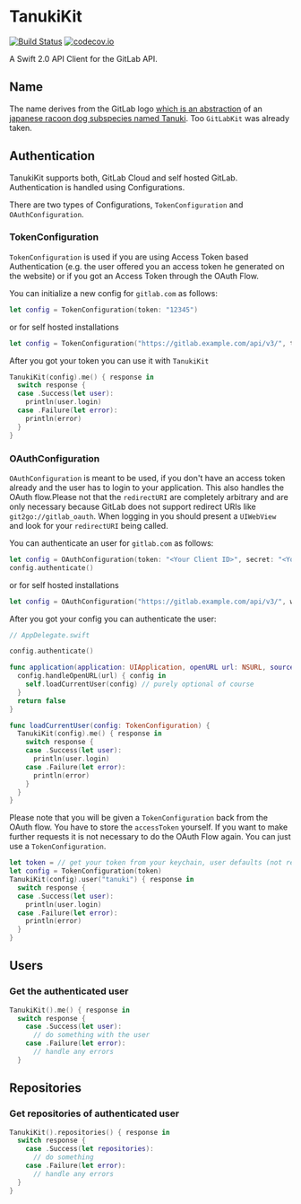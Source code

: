 # TanukiKit

[![Build Status](https://travis-ci.org/nerdishbynature/TanukiKit.svg?branch=master)](https://travis-ci.org/nerdishbynature/TanukiKit)
[![codecov.io](https://codecov.io/github/nerdishbynature/TanukiKit/coverage.svg?branch=master)](https://codecov.io/github/nerdishbynature/TanukiKit?branch=master)

A Swift 2.0 API Client for the GitLab API.

## Name

The name derives from the GitLab logo [which is an abstraction](https://about.gitlab.com/about) of an [japanese racoon dog subspecies named Tanuki](https://en.wikipedia.org/wiki/Japanese_raccoon_dog). Too `GitLabKit` was already taken.

## Authentication

TanukiKit supports both, GitLab Cloud and self hosted GitLab.
Authentication is handled using Configurations.

There are two types of Configurations, `TokenConfiguration` and `OAuthConfiguration`.

### TokenConfiguration

`TokenConfiguration` is used if you are using Access Token based Authentication (e.g. the user
offered you an access token he generated on the website) or if you got an Access Token through
the OAuth Flow.

You can initialize a new config for `gitlab.com` as follows:

```swift
let config = TokenConfiguration(token: "12345")
```

or for self hosted installations

```swift
let config = TokenConfiguration("https://gitlab.example.com/api/v3/", token: "12345")
```

After you got your token you can use it with `TanukiKit`

```swift
TanukiKit(config).me() { response in
  switch response {
  case .Success(let user):
    println(user.login)
  case .Failure(let error):
    println(error)
  }
}
```

### OAuthConfiguration

`OAuthConfiguration` is meant to be used, if you don't have an access token already and the
user has to login to your application. This also handles the OAuth flow.Please not that the `redirectURI` are completely arbitrary and are only necessary because GitLab does not support redirect URIs like `git2go://gitlab_oauth`.
When logging in you should present a `UIWebView` and look for your `redirectURI` being called.

You can authenticate an user for `gitlab.com` as follows:

```swift
let config = OAuthConfiguration(token: "<Your Client ID>", secret: "<Your Client secret>", redirect_uri: "https://oauth.example.com/gitlab_oauth")
config.authenticate()

```

or for self hosted installations

```swift
let config = OAuthConfiguration("https://gitlab.example.com/api/v3/", webURL: "https://gitlab.example.com/", token: "<Your Client ID>", redirect_uri: "https://oauth.example.com/gitlab_oauth")
```

After you got your config you can authenticate the user:

```swift
// AppDelegate.swift

config.authenticate()

func application(application: UIApplication, openURL url: NSURL, sourceApplication: String?, annotation: AnyObject?) -> Bool {
  config.handleOpenURL(url) { config in
    self.loadCurrentUser(config) // purely optional of course
  }
  return false
}

func loadCurrentUser(config: TokenConfiguration) {
  TanukiKit(config).me() { response in
    switch response {
    case .Success(let user):
      println(user.login)
    case .Failure(let error):
      println(error)
    }
  }
}
```

Please note that you will be given a `TokenConfiguration` back from the OAuth flow.
You have to store the `accessToken` yourself. If you want to make further requests it is not
necessary to do the OAuth Flow again. You can just use a `TokenConfiguration`.

```swift
let token = // get your token from your keychain, user defaults (not recommended) etc.
let config = TokenConfiguration(token)
TanukiKit(config).user("tanuki") { response in
  switch response {
  case .Success(let user):
    println(user.login)
  case .Failure(let error):
    println(error)
  }
}
```

## Users

### Get the authenticated user

```swift
TanukiKit().me() { response in
  switch response {
    case .Success(let user):
      // do something with the user
    case .Failure(let error):
      // handle any errors
  }
```

## Repositories

### Get repositories of authenticated user

```swift
TanukiKit().repositories() { response in
  switch response {
    case .Success(let repositories):
      // do something
    case .Failure(let error):
      // handle any errors
  }
}
```
